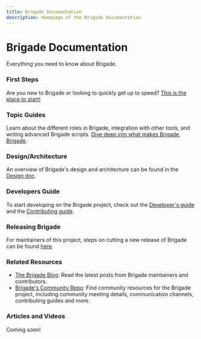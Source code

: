 ```yaml
---
title: Brigade Documentation
description: Homepage of the Brigade Documentation
---
```


# Brigade Documentation

Everything you need to know about Brigade.  

### First Steps

Are you new to Brigade or looking to quickly get up to speed? [This is the place to start!](intro/index)

### Topic Guides

Learn about the different roles in Brigade, integration with other tools, and
writing advanced Brigade scripts. [Dive deep into what makes Brigade, Brigade](topics/index).

### Design/Architecture

An overview of Brigade's design and architecture can be found in the [Design doc](topics/design).

### Developers Guide

To start developing on the Brigade project, check out the [Developer's guide](topics/developers)
and the [Contributing guide](https://github.com/brigadecore/community/blob/main/contributing.md).

### Releasing Brigade

For maintainers of this project, steps on cutting a new release of Brigade can be found [here](topics/releasing).

### Related Resources

- [The Brigade Blog](https://blog.brigade.sh/): Read the latest posts from Brigade maintainers and contributors.
- [Brigade's Community Repo](https://github.com/brigadecore/community): Find community resources for the Brigade project,
  including community meeting details, communication channels, contributing guides and more.

### Articles and Videos

Coming soon!
